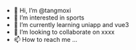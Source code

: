 - 👋 Hi, I’m @tangmoxi
- 👀 I’m interested in sports
- 🌱 I’m currently learning uniapp and vue3
- 💞️ I’m looking to collaborate on xxxx
- 📫 How to reach me ...

<!---
tangmoxi/tangmoxi is a ✨ special ✨ repository because its `README.md` (this file) appears on your GitHub profile.
You can click the Preview link to take a look at your changes.
--->
